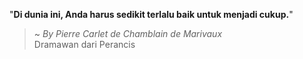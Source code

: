"**Di dunia ini, Anda harus sedikit terlalu baik untuk menjadi cukup.**"

> ~ _By Pierre Carlet de Chamblain de Marivaux_  
Dramawan dari Perancis

